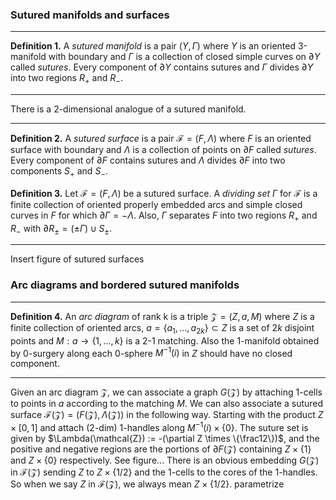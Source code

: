 ### Sutured manifolds and surfaces

---
**Definition 1.** A *sutured manifold* is a pair $(Y,\Gamma)$ where $Y$ is an oriented 3-manifold with boundary and $\Gamma$ is a collection of closed simple curves on $\partial Y$ called *sutures*. Every component of $\partial Y$ contains sutures and $\Gamma$ divides $\partial Y$ into two regions $R_+$ and $R_-$.

---

There is a 2-dimensional analogue of a sutured manifold.

---
**Definition 2.** A *sutured surface* is a pair $\mathcal{F}=(F,\Lambda)$ where $F$ is an oriented surface with boundary and $\Lambda$ is a collection of points on $\partial F$ called *sutures*. Every component of $\partial F$ contains sutures and $\Lambda$ divides $\partial F$ into two components $S_+$ and $S_-$.

**Definition 3.** Let $\mathcal{F} = (F,\Lambda)$ be a sutured surface. A *dividing set* $\Gamma$ for $\mathcal{F}$ is a finite collection of oriented properly embedded arcs and simple closed curves in $F$ for which $\partial\Gamma = -\Lambda$. Also, $\Gamma$ separates $F$ into two regions $R_+$ and $R_-$ with $\partial{R_\pm} = (\pm\Gamma)\cup S_\pm$.

---

Insert figure of sutured surfaces

### Arc diagrams and bordered sutured manifolds

---
**Definition 4.** An *arc diagram* of rank k is a triple $\mathcal{Z} = (Z, a, M)$ where $Z$ is a finite collection of oriented arcs, $a = \{a_1, ... , a_{2k}\} \subset Z$ is a set of $2k$ disjoint points and $M: a \to \{1,...,k\}$ is a 2-1 matching. Also the 1-manifold obtained by 0-surgery along each 0-sphere $M^{-1}(i)$ in $Z$ should have no closed component.

---

Given an arc diagram $\mathcal{Z}$, we can associate a graph $G(\mathcal{Z})$ by attaching 1-cells to points in $a$ according to the matching $M$.
We can also associate a sutured surface $\mathcal{F}(\mathcal{Z}) = (F(\mathcal{Z}),\Lambda(\mathcal{Z}))$ in the following way. Starting with the product $Z \times [0,1]$ and attach (2-dim) 1-handles along $M^{-1}(i) \times \{0\}$. The suture set is given by $\Lambda(\mathcal{Z}) := -(\partial Z \times \{\frac12\})$, and the positive and negative regions are the portions of $\partial F(\mathcal{Z})$ containing $Z \times \{1\}$ and $Z \times \{0\}$ respectively. See figure...
There is an obvious embedding $G(\mathcal{Z})$ in $\mathcal{F}(\mathcal{Z})$ sending $Z$ to $Z \times \{1/2\}$ and the 1-cells to the cores of the 1-handles. So when we say $Z$ in $\mathcal{F}(\mathcal{Z})$, we always mean $Z \times \{1/2\}$.
parametrize
<!--stackedit_data:
eyJoaXN0b3J5IjpbODEzOTM4NDI1LDE0Mjc4MDc2NjksLTY5Nj
I5MTE2NywxMTczNDc2NDQsLTEwNDEyNzk4MTAsMzQwMjA5MDMx
LDU0OTE1MzI4NiwtODYyMjk1MzM2LC01ODg1MzA2NDYsMTg4NT
M3NzQxXX0=
-->